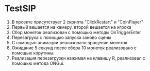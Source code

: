 # TestSIP
 1) В проекте присутствует 2 скрипта "ClickRestart" и "CoinPlayer"
 2) Первый вешается на камеру, второй вешается на игрока
 3) Сбор монеток реализован с помощью методы OnTriggerEnter
 4) Перезагрука с помощью запуска заново сцены
 5) С помощью анимации реализовано вращение монеток
 6) Ожидание 5 секунд после сбора 10 монеток реализовано с помощью корутины. 
 7) Реализация перезагрузки нажимая на клавишу R, реализовал с помощью метода ONGui.
